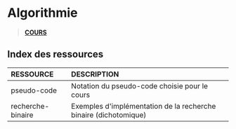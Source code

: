 # Algorithmie

> [**COURS**](https://www.youtube.com/playlist?list=PLrSOXFDHBtfE0AkOm795c2qpLQJNiEBbZ)

## Index des ressources

|RESSOURCE|DESCRIPTION|
|:--|:--|
|pseudo-code|Notation du pseudo-code choisie pour le cours|
|recherche-binaire|Exemples d'implémentation de la recherche binaire (dichotomique)|
